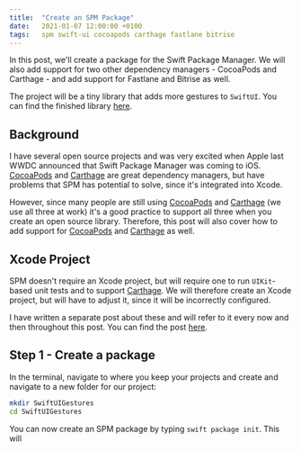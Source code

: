 ```yaml
---
title:  "Create an SPM Package"
date:   2021-01-07 12:00:00 +0100
tags:   spm swift-ui cocoapods carthage fastlane bitrise
---
```


In this post, we'll create a package for the Swift Package Manager. We will also add support for two other dependency managers - CocoaPods and Carthage - and add support for Fastlane and Bitrise as well.

The project will be a tiny library that adds more gestures to `SwiftUI`. You can find the finished library [here][Project].


## Background

I have several open source projects and was very excited when Apple last WWDC announced that Swift Package Manager was coming to iOS. [CocoaPods][CocoaPods] and [Carthage][Carthage] are great dependency managers, but have problems that SPM has potential to solve, since it's integrated into Xcode.

However, since many people are still using [CocoaPods][CocoaPods] and [Carthage][Carthage] (we use all three at work) it's a good practice to support all three when you create an open source library. Therefore, this post will also cover how to add support for [CocoaPods][CocoaPods] and [Carthage][Carthage] as well.


## Xcode Project

SPM doesn't require an Xcode project, but will require one to run `UIKit`-based unit tests and to support [Carthage][Carthage]. We will therefore create an Xcode project, but will have to adjust it, since it will be incorrectly configured.

I have written a separate post about these and will refer to it every now and then throughout this post. You can find the post [here][Problems].


## Step 1 - Create a package

In the terminal, navigate to where you keep your projects and create and navigate to a new folder for our project: 

```bash
mkdir SwiftUIGestures
cd SwiftUIGestures
```

You can now create an SPM package by typing `swift package init`. This will  








[Carthage]: https://github.com/Carthage
[CocoaPods]: http://cocoapods.org

[Project]: https://github.com/danielsaidi/SwiftUIGestures
[Problems]: https://danielsaidi.com/blog/2020/01/06/spm-problems